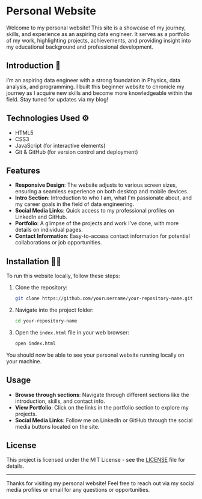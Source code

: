 # Personal Website

Welcome to my personal website! This site is a showcase of my journey, skills, and experience as an aspiring data engineer. It serves as a portfolio of my work, highlighting projects, achievements, and providing insight into my educational background and professional development.

## Introduction 👋

I’m an aspiring data engineer with a strong foundation in Physics, data analysis, and programming. I built this beginner website to chronicle my journey as I acquire new skills and become more knowledgeable within the field. Stay tuned for updates via my blog!

## Technologies Used ⚙

- HTML5
- CSS3
- JavaScript (for interactive elements)
- Git & GitHub (for version control and deployment)

## Features

- **Responsive Design**: The website adjusts to various screen sizes, ensuring a seamless experience on both desktop and mobile devices.
- **Intro Section**: Introduction to who I am, what I'm passionate about, and my career goals in the field of data engineering.
- **Social Media Links**: Quick access to my professional profiles on LinkedIn and GitHub.
- **Portfolio**: A glimpse of the projects and work I’ve done, with more details on individual pages.
- **Contact Information**: Easy-to-access contact information for potential collaborations or job opportunities.

## Installation 👨‍💻

To run this website locally, follow these steps:

1. Clone the repository:
    ```bash
    git clone https://github.com/yourusername/your-repository-name.git
    ```

2. Navigate into the project folder:
    ```bash
    cd your-repository-name
    ```

3. Open the `index.html` file in your web browser:
    ```bash
    open index.html
    ```

You should now be able to see your personal website running locally on your machine.

## Usage

- **Browse through sections**: Navigate through different sections like the introduction, skills, and contact info.
- **View Portfolio**: Click on the links in the portfolio section to explore my projects.
- **Social Media Links**: Follow me on LinkedIn or GitHub through the social media buttons located on the site.

## License

This project is licensed under the MIT License - see the [LICENSE](LICENSE) file for details.

---

Thanks for visiting my personal website! Feel free to reach out via my social media profiles or email for any questions or opportunities.


